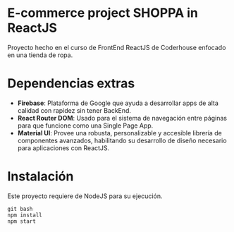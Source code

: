 # E-commerce project SHOPPA in ReactJS

Proyecto hecho en el curso de FrontEnd ReactJS de Coderhouse enfocado en una tienda de ropa.

# Dependencias extras

- **Firebase**: Plataforma de Google que ayuda a desarrollar apps de alta calidad con rapidez sin tener BackEnd.
- **React Router DOM**: Usado para el sistema de navegación entre páginas para que funcione como una Single Page App.
- **Material UI**: Provee una robusta, personalizable y accesible librería de componentes avanzados, habilitando su desarrollo de diseño necesario para aplicaciones con ReactJS.

# Instalación

Este proyecto requiere de NodeJS para su ejecución.
```
git bash
npm install
npm start
```

